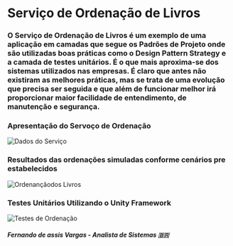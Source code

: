 

# Serviço de Ordenação de Livros

### O Serviço de Ordenação de Livros é um exemplo de uma aplicação em camadas que segue os Padrões de Projeto onde são utilizadas boas práticas como o Design Pattern Strategy e a camada de testes unitários. É o que mais aproxima-se dos sistemas utilizados nas empresas. É claro que antes não existiram as melhores práticas, mas se trata de uma evolução que precisa ser seguida e que além de funcionar melhor irá proporcionar maior facilidade de entendimento, de manutenção e segurança.  


### Apresentação do Servoço de Ordenação

![Dados do Serviço](https://user-images.githubusercontent.com/24196482/57403824-e7e15d80-71b0-11e9-80fe-b0eeb3a009fa.png)

### Resultados das ordenações simuladas conforme cenários pre estabelecidos

![Ordenançãodos Livros](https://user-images.githubusercontent.com/24196482/57403826-e7e15d80-71b0-11e9-8079-113093b3d000.png)

### Testes Unitários Utilizando o Unity Framework

![Testes de Ordenação](https://user-images.githubusercontent.com/24196482/57403827-e7e15d80-71b0-11e9-81cc-3a1a530d5163.png)



##### Fernando de assis Vargas - Analista de Sistemas 🇧🇷

